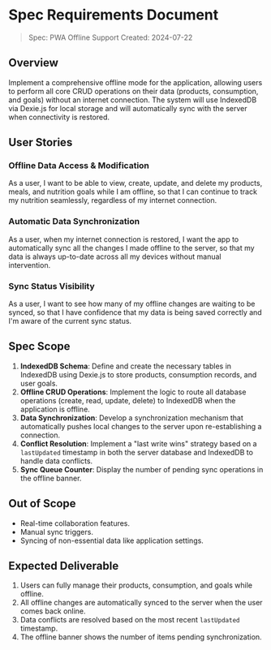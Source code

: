# Spec Requirements Document

> Spec: PWA Offline Support
> Created: 2024-07-22

## Overview

Implement a comprehensive offline mode for the application, allowing users to perform all core CRUD operations on their data (products, consumption, and goals) without an internet connection. The system will use IndexedDB via Dexie.js for local storage and will automatically sync with the server when connectivity is restored.

## User Stories

### Offline Data Access & Modification

As a user, I want to be able to view, create, update, and delete my products, meals, and nutrition goals while I am offline, so that I can continue to track my nutrition seamlessly, regardless of my internet connection.

### Automatic Data Synchronization

As a user, when my internet connection is restored, I want the app to automatically sync all the changes I made offline to the server, so that my data is always up-to-date across all my devices without manual intervention.

### Sync Status Visibility

As a user, I want to see how many of my offline changes are waiting to be synced, so that I have confidence that my data is being saved correctly and I'm aware of the current sync status.

## Spec Scope

1.  **IndexedDB Schema**: Define and create the necessary tables in IndexedDB using Dexie.js to store products, consumption records, and user goals.
2.  **Offline CRUD Operations**: Implement the logic to route all database operations (create, read, update, delete) to IndexedDB when the application is offline.
3.  **Data Synchronization**: Develop a synchronization mechanism that automatically pushes local changes to the server upon re-establishing a connection.
4.  **Conflict Resolution**: Implement a "last write wins" strategy based on a `lastUpdated` timestamp in both the server database and IndexedDB to handle data conflicts.
5.  **Sync Queue Counter**: Display the number of pending sync operations in the offline banner.

## Out of Scope

- Real-time collaboration features.
- Manual sync triggers.
- Syncing of non-essential data like application settings.

## Expected Deliverable

1.  Users can fully manage their products, consumption, and goals while offline.
2.  All offline changes are automatically synced to the server when the user comes back online.
3.  Data conflicts are resolved based on the most recent `lastUpdated` timestamp.
4.  The offline banner shows the number of items pending synchronization.
